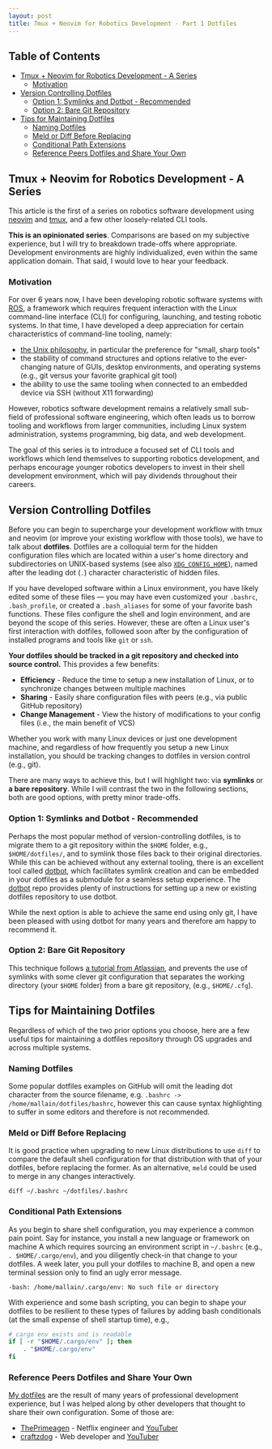 ```yaml
---
layout: post
title: Tmux + Neovim for Robotics Development - Part 1 Dotfiles
---
```


## Table of Contents

<!-- vim-markdown-toc GFM -->

* [Tmux + Neovim for Robotics Development - A Series](#tmux--neovim-for-robotics-development---a-series)
    * [Motivation](#motivation)
* [Version Controlling Dotfiles](#version-controlling-dotfiles)
    * [Option 1: Symlinks and Dotbot - Recommended](#option-1-symlinks-and-dotbot---recommended)
    * [Option 2: Bare Git Repository](#option-2-bare-git-repository)
* [Tips for Maintaining Dotfiles](#tips-for-maintaining-dotfiles)
    * [Naming Dotfiles](#naming-dotfiles)
    * [Meld or Diff Before Replacing](#meld-or-diff-before-replacing)
    * [Conditional Path Extensions](#conditional-path-extensions)
    * [Reference Peers Dotfiles and Share Your Own](#reference-peers-dotfiles-and-share-your-own)

<!-- vim-markdown-toc -->

## Tmux + Neovim for Robotics Development - A Series

This article is the first of a series on robotics software development using
[neovim](https://neovim.io/) and [tmux](https://github.com/tmux/tmux), and a few
other loosely-related CLI tools.

**This is an opinionated series**. Comparisons are based on my subjective
experience, but I will try to breakdown trade-offs where appropriate.
Development environments are highly individualized, even within the same
application domain. That said, I would love to hear your feedback.

### Motivation

For over 6 years now, I have been developing robotic software systems with
[ROS](https://www.ros.org/), a framework which requires frequent interaction
with the Linux command-line interface (CLI) for configuring, launching, and
testing robotic systems. In that time, I have developed a deep appreciation for
certain characteristics of command-line tooling, namely:

- [the Unix philosophy](https://en.wikipedia.org/wiki/Unix_philosophy), in
  particular the preference for "small, sharp tools"
- the stability of command structures and options relative to the ever-changing
  nature of GUIs, desktop environments, and operating systems (e.g., git versus
  your favorite graphical git tool)
- the ability to use the same tooling when connected to an embedded device via
  SSH (without X11 forwarding)

However, robotics software development remains a relatively small sub-field of
professional software engineering, which often leads us to borrow tooling and
workflows from larger communities, including Linux system administration,
systems programming, big data, and web development.

The goal of this series is to introduce a focused set of CLI tools and workflows
which lend themselves to supporting robotics development, and perhaps encourage
younger robotics developers to invest in their shell development environment,
which will pay dividends throughout their careers.

## Version Controlling Dotfiles

Before you can begin to supercharge your development workflow with tmux and
neovim (or improve your existing workflow with those tools), we have to talk
about **dotfiles**. Dotfiles are a colloquial term for the hidden configuration
files which are located within a user's home directory and subdirectories on
UNIX-based systems (see also
[`XDG_CONFIG_HOME`](https://wiki.archlinux.org/title/XDG_Base_Directory)), named
after the leading dot (`.`) character characteristic of hidden files.

If you have developed software within a Linux environment, you have likely
edited some of these files — you may have even customized your `.bashrc`,
`.bash_profile`, or created a `.bash_aliases` for some of your favorite bash
functions. These files configure the shell and login environment, and are beyond
the scope of this series. However, these are often a Linux user's first
interaction with dotfiles, followed soon after by the configuration of installed
programs and tools like `git` or `ssh`.

**Your dotfiles should be tracked in a git repository and checked into source
control.** This provides a few benefits:

- **Efficiency** - Reduce the time to setup a new installation of Linux, or to
  synchronize changes between multiple machines
- **Sharing** - Easily share configuration files with peers (e.g., via public
  GitHub repository)
- **Change Management** - View the history of modifications to your config files
  (i.e., the main benefit of VCS)

Whether you work with many Linux devices or just one development machine, and
regardless of how frequently you setup a new Linux installation, you should be
tracking changes to dotfiles in version control (e.g., git).

There are many ways to achieve this, but I will highlight two: via **symlinks**
or **a bare repository**. While I will contrast the two in the following
sections, both are good options, with pretty minor trade-offs.

### Option 1: Symlinks and Dotbot - Recommended

Perhaps the most popular method of version-controlling dotfiles, is to migrate
them to a git repository within the `$HOME` folder, e.g., `$HOME/dotfiles/`, and
to symlink those files back to their original directories. While this can be
achieved without any external tooling, there is an excellent tool called
[dotbot](https://github.com/anishathalye/dotbot), which facilitates symlink
creation and can be embedded in your dotfiles as a submodule for a seamless
setup experience. The [dotbot](https://github.com/anishathalye/dotbot) repo
provides plenty of instructions for setting up a new or existing dotfiles
repository to use dotbot.

While the next option is able to achieve the same end using only git, I have
been pleased with using dotbot for many years and therefore am happy to
recommend it.

### Option 2: Bare Git Repository

This technique follows
[a tutorial from Atlassian](https://www.atlassian.com/git/tutorials/dotfiles),
and prevents the use of symlinks with some clever git configuration that
separates the working directory (your `$HOME` folder) from a bare git
repository, (e.g., `$HOME/.cfg`).

## Tips for Maintaining Dotfiles

Regardless of which of the two prior options you choose, here are a few useful
tips for maintaining a dotfiles repository through OS upgrades and across
multiple systems.

### Naming Dotfiles

Some popular dotfiles examples on GitHub will omit the leading dot character
from the source filename, e.g. `.bashrc -> /home/mallain/dotfiles/bashrc`,
however this can cause syntax highlighting to suffer in some editors and
therefore is not recommended.

### Meld or Diff Before Replacing

It is good practice when upgrading to new Linux distributions to use `diff` to
compare the default shell configuration for that distribution with that of your
dotfiles, before replacing the former. As an alternative, `meld` could be used
to merge in any changes interactively.

```
diff ~/.bashrc ~/dotfiles/.bashrc
```

### Conditional Path Extensions

As you begin to share shell configuration, you may experience a common pain
point. Say for instance, you install a new language or framework on machine A
which requires sourcing an environment script in `~/.bashrc` (e.g.,
`. $HOME/.cargo/env`), and you diligently check-in that change to your dotfiles.
A week later, you pull your dotfiles to machine B, and open a new terminal
session only to find an ugly error message.

```
-bash: /home/mallain/.cargo/env: No such file or directory
```

With experience and some bash scripting, you can begin to shape your dotfiles to
be resilient to these types of failures by adding bash conditionals (at the
small expense of shell startup time), e.g.,

```bash
# cargo env exists and is readable
if [ -r "$HOME/.cargo/env" ]; then
    . "$HOME/.cargo/env"
fi
```

### Reference Peers Dotfiles and Share Your Own

[My dotfiles](https://github.com/mitchallain/dotfiles) are the result of many
years of professional development experience, but I was helped along by other
developers that thought to share their own configuration. Some of those are:

- [ThePrimeagen](https://github.com/ThePrimeagen/.dotfiles) - Netflix engineer
  and [YouTuber](https://www.youtube.com/@ThePrimeagen)
- [craftzdog](https://github.com/craftzdog/dotfiles-public) - Web developer and
  [YouTuber](https://www.youtube.com/@devaslife)
